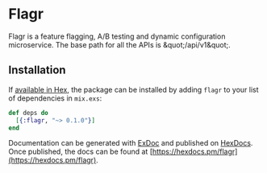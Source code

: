 # Flagr

Flagr is a feature flagging, A/B testing and dynamic configuration microservice. The base path for all the APIs is \&quot;/api/v1\&quot;. 

## Installation

If [available in Hex](https://hex.pm/docs/publish), the package can be installed
by adding `flagr` to your list of dependencies in `mix.exs`:

```elixir
def deps do
  [{:flagr, "~> 0.1.0"}]
end
```

Documentation can be generated with [ExDoc](https://github.com/elixir-lang/ex_doc)
and published on [HexDocs](https://hexdocs.pm). Once published, the docs can
be found at [https://hexdocs.pm/flagr](https://hexdocs.pm/flagr).
